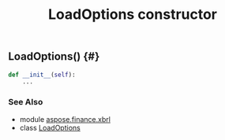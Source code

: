 ﻿---
title: LoadOptions constructor
second_title: Aspose.Finance for Python via .NET API References
description: 
type: docs
weight: 10
url: /python-net/aspose.finance.xbrl/loadoptions/__init__/
is_root: false
---

## LoadOptions() {#}



```python
def __init__(self):
    ...
```





### See Also
* module [aspose.finance.xbrl](../../)
* class [LoadOptions](/finance/python-net/aspose.finance.xbrl/loadoptions)
